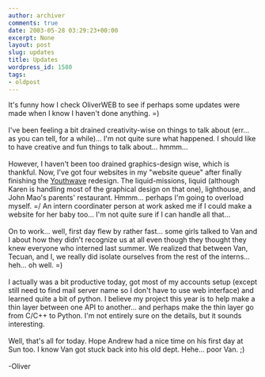 ```yaml
---
author: archiver
comments: true
date: 2003-05-28 03:29:23+00:00
excerpt: None
layout: post
slug: updates
title: Updates
wordpress_id: 1580
tags:
- oldpost
---
```


It's funny how I check OliverWEB to see if perhaps some updates were made when I know I haven't done anything. =)<br /><br />I've been feeling a bit drained creativity-wise on things to talk about (err... as you can tell, for a while)... I'm not quite sure what happened.  I should like to have creative and fun things to talk about... hmmm...<br /><br />However, I haven't been too drained graphics-design wise, which is thankful.  Now, I've got four websites in my "website queue" after finally finishing the <a href="http://www.youthwave.org">Youthwave</a> redesign. The liquid-missions, liquid (although Karen is handling most of the graphical design on that one), lighthouse, and John Mao's parents' restaurant. Hmmm... perhaps I'm going to overload myself. =/  An intern coordinater person at work asked me if I could make a website for her baby too... I'm not quite sure if I can handle all that...<br /><br />On to work... well, first day flew by rather fast... some girls talked to Van and I about how they didn't recognize us at all even though they thought they knew everyone who interned last summer.  We realized that between Van, Tecuan, and I, we really did isolate ourselves from the rest of the interns... heh... oh well. =)<br /><br />I actually was a bit productive today, got most of my accounts setup (except still need to find mail server name so  I don't have to use web interface) and learned quite a bit of python.  I believe my project this year is to help make a thin layer between one API to another... and perhaps make the thin layer go from C/C++ to Python.  I'm not entirely sure on the details, but it sounds interesting.<br /><br />Well, that's all for today. Hope Andrew had a nice time on his first day at Sun too.  I know Van got stuck back into his old dept. Hehe... poor Van. ;)<br /><br />-Oliver